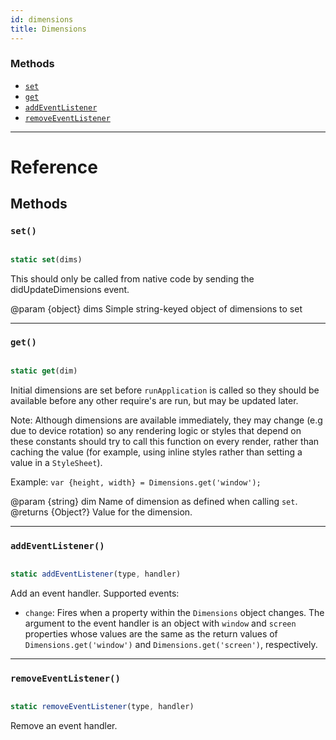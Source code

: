 ```yaml
---
id: dimensions
title: Dimensions
---
```


### Methods

* [`set`](../dimensions/#set)
* [`get`](../dimensions/#get)
* [`addEventListener`](../dimensions/#addeventlistener)
* [`removeEventListener`](../dimensions/#removeeventlistener)

---

# Reference

## Methods

### `set()`


```javascript

static set(dims)

```


This should only be called from native code by sending the didUpdateDimensions event.

@param {object} dims Simple string-keyed object of dimensions to set

---

### `get()`


```javascript

static get(dim)

```


Initial dimensions are set before `runApplication` is called so they should be available before any other require's are run, but may be updated later.

Note: Although dimensions are available immediately, they may change (e.g due to device rotation) so any rendering logic or styles that depend on these constants should try to call this function on every render, rather than caching the value (for example, using inline styles rather than setting a value in a `StyleSheet`).

Example: `var {height, width} = Dimensions.get('window');`

@param {string} dim Name of dimension as defined when calling `set`. @returns {Object?} Value for the dimension.

---

### `addEventListener()`


```javascript

static addEventListener(type, handler)

```


Add an event handler. Supported events:

* `change`: Fires when a property within the `Dimensions` object changes. The argument to the event handler is an object with `window` and `screen` properties whose values are the same as the return values of `Dimensions.get('window')` and `Dimensions.get('screen')`, respectively.

---

### `removeEventListener()`


```javascript

static removeEventListener(type, handler)

```


Remove an event handler.

